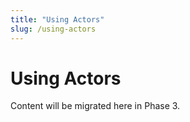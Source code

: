 ```yaml
---
title: "Using Actors"
slug: /using-actors
---
```


# Using Actors

Content will be migrated here in Phase 3.
